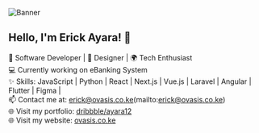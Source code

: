 ![Banner](https://github.com/OvasisGroup/OvasisGroup/blob/main/assets/ovgroup.png)

<!--
**OvasisGroup/OvasisGroup** is a ✨ _special_ ✨ repository because its `README.md` (this file) appears on your GitHub profile.

Here are some ideas to get you started:

- 🔭 I’m currently working on ...
- 🌱 I’m currently learning ...
- 👯 I’m looking to collaborate on ...
- 🤔 I’m looking for help with ...
- 💬 Ask me about ...
- 📫 How to reach me: ...
- 😄 Pronouns: ...
- ⚡ Fun fact: ...
-->
## Hello, I'm Erick Ayara! 👋
🌟 Software Developer | 🎨 Designer | 🌍 Tech Enthusiast  
💻 Currently working on eBanking System  
✨ Skills: JavaScript | Python | React | Next.js | Vue.js | Laravel | Angular | Flutter | Figma |   
📫 Contact me at: erick@ovasis.co.ke(mailto:erick@ovasis.co.ke)  
🌐 Visit my portfolio: [dribbble/ayara12]([(https://dribbble.com/ayara12)])   
🌐 Visit my website: [ovasis.co.ke](https://ovasis.co.ke)   

